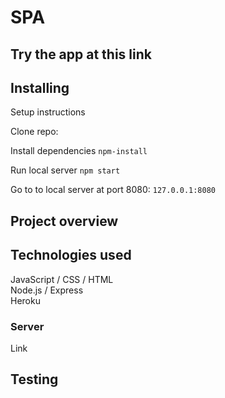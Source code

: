 # SPA

## Try the app at this link

## Installing

Setup instructions

Clone repo:

Install dependencies
`npm-install`

Run local server
`npm start`

Go to to local server at port 8080:
`127.0.0.1:8080`

## Project overview

## Technologies used

JavaScript / CSS / HTML  
Node.js / Express  
Heroku

### Server

Link

## Testing
